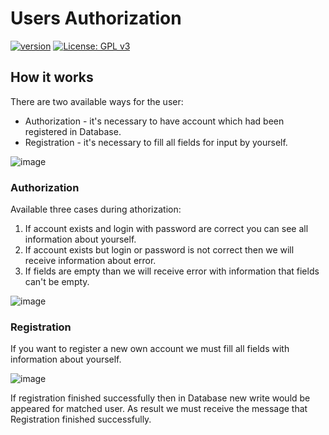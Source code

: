 # Users Authorization

[![version](https://img.shields.io/badge/Version-1.0-brightgreen.svg)](https://github.com/YuriySavchenko/UsersAuthorization/releases)
[![License: GPL v3](https://img.shields.io/badge/License-GPLv3-blue.svg)](https://www.gnu.org/licenses/gpl-3.0)

## How it works

There are two available ways for the user:
  * Authorization - it's necessary to have account which had been registered in Database.
  * Registration - it's necessary to fill all fields for input by yourself.
 
![image](https://user-images.githubusercontent.com/36791929/60384622-cef67980-9a88-11e9-87f3-cbf9da7c9364.png)

### Authorization
  
Available three cases during athorization:
 1. If account exists and login with password are correct you can see all information about yourself.
 2. If account exists but login or password is not correct then we will receive information about error.
 3. If fields are empty than we will receive error with information that fields can't be empty.
 
![image](https://user-images.githubusercontent.com/36791929/60384694-74115200-9a89-11e9-8729-85fc04f75b70.png)

### Registration

If you want to register a new own account we must fill all fields with information about yourself.

![image](https://user-images.githubusercontent.com/36791929/60385006-2565b700-9a8d-11e9-9c6b-965cfe7af955.png)

If registration finished successfully then in Database new write would be appeared for matched user.
As result we must receive the message that Registration finished successfully.
